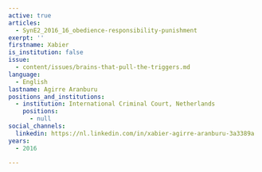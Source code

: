 ```yaml
---
active: true
articles:
  - SynE2_2016_16_obedience-responsibility-punishment
exerpt: ''
firstname: Xabier
is_institution: false
issue:
  - content/issues/brains-that-pull-the-triggers.md
language:
  - English
lastname: Agirre Aranburu
positions_and_institutions:
  - institution: International Criminal Court, Netherlands
    positions:
      - null
social_channels:
  linkedin: https://nl.linkedin.com/in/xabier-agirre-aranburu-3a3389a
years:
  - 2016

---
```


